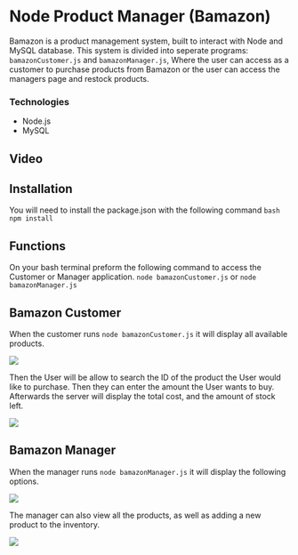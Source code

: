 # Node Product Manager (Bamazon)

Bamazon is a product management system, built to interact with Node and MySQL database. This system is divided into seperate programs: ```bamazonCustomer.js``` and ```bamazonManager.js```, Where the user can access as a customer to purchase products from Bamazon or the user can access the managers page and restock products.

### Technologies
* Node.js
* MySQL

## Video

## Installation
You will need to install the package.json with the following command
```bash npm install```

## Functions
On your bash terminal preform the following command to access the Customer or Manager application. 
```node bamazonCustomer.js``` or ```node bamazonManager.js```

## Bamazon Customer
When the customer runs ```node bamazonCustomer.js``` it will display all available products.

![](image/AllProducts.png)

Then the User will be allow to search the ID of the product the User would like to purchase. Then they can enter the amount the User wants to buy. Afterwards the server will display the total cost, and the amount of stock left.

![](image/customer.png)

## Bamazon Manager
When the manager runs ```node bamazonManager.js``` it will display the following options.

![](image/manager.png)

The manager can also view all the products, as well as adding a new product to the inventory. 

![](image/addProduct.png)
